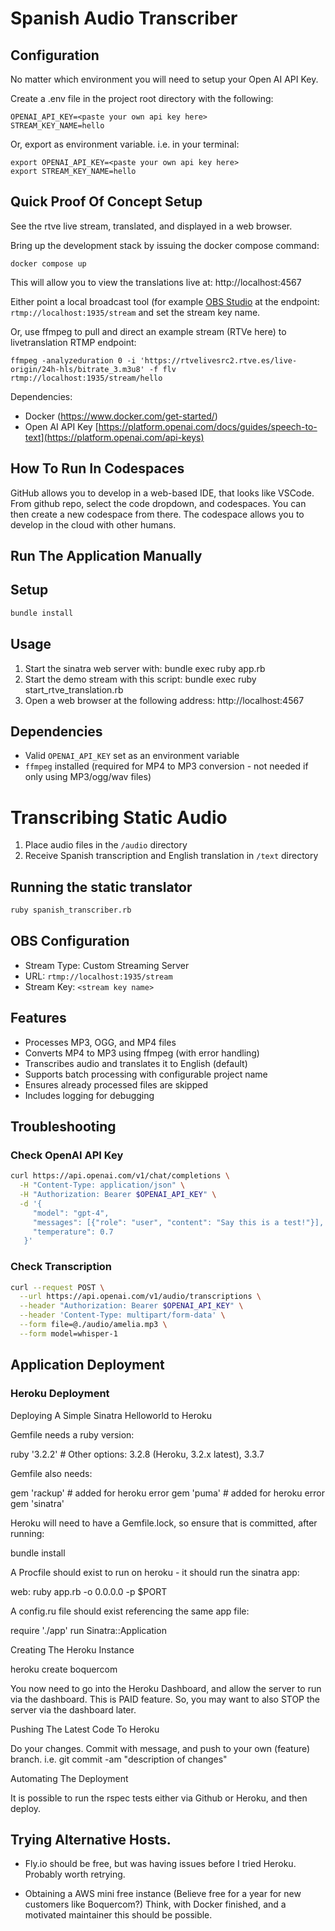 # Spanish Audio Transcriber

## Configuration

No matter which environment you will need to setup your Open AI API Key.

Create a .env file in the project root directory with the following:
```
OPENAI_API_KEY=<paste your own api key here>
STREAM_KEY_NAME=hello
```

Or, export as environment variable.
i.e. in your terminal:

```
export OPENAI_API_KEY=<paste your own api key here>
export STREAM_KEY_NAME=hello
```

## Quick Proof Of Concept Setup

See the rtve live stream, translated, and displayed in a web browser.

Bring up the development stack by issuing the docker compose command:

`docker compose up`

This will allow you to view the translations live at:
http://localhost:4567 

Either point a local broadcast tool (for example [OBS Studio](https://obsproject.com/) at the endpoint: `rtmp://localhost:1935/stream` and set the stream key name.

Or, use ffmpeg to pull and direct an example stream (RTVe here) to livetranslation RTMP endpoint:

`ffmpeg -analyzeduration 0 -i 'https://rtvelivesrc2.rtve.es/live-origin/24h-hls/bitrate_3.m3u8' -f flv rtmp://localhost:1935/stream/hello`


Dependencies: 
- Docker (https://www.docker.com/get-started/)
- Open AI API Key [https://platform.openai.com/docs/guides/speech-to-text](https://platform.openai.com/api-keys)

## How To Run In Codespaces

GitHub allows you to develop in a web-based IDE, that looks like VSCode.
From github repo, select the code dropdown, and codespaces. You can then create a new codespace from there.
The codespace allows you to develop in the cloud with other humans.

## Run The Application Manually

## Setup
```bash
bundle install
```

## Usage
1. Start the sinatra web server with:
bundle exec ruby app.rb
2. Start the demo stream with this script:
bundle exec ruby start_rtve_translation.rb
3. Open a web browser at the following address:
http://localhost:4567

## Dependencies
- Valid `OPENAI_API_KEY` set as an environment variable
- `ffmpeg` installed (required for MP4 to MP3 conversion - not needed if only using MP3/ogg/wav files)

# Transcribing Static Audio

1. Place audio files in the `/audio` directory
2. Receive Spanish transcription and English translation in `/text` directory

## Running the static translator
```bash
ruby spanish_transcriber.rb
```

## OBS Configuration
- Stream Type: Custom Streaming Server
- URL: `rtmp://localhost:1935/stream`
- Stream Key: `<stream key name>`

## Features
- Processes MP3, OGG, and MP4 files
- Converts MP4 to MP3 using ffmpeg (with error handling)
- Transcribes audio and translates it to English (default)
- Supports batch processing with configurable project name
- Ensures already processed files are skipped
- Includes logging for debugging

## Troubleshooting

### Check OpenAI API Key
```bash
curl https://api.openai.com/v1/chat/completions \
  -H "Content-Type: application/json" \
  -H "Authorization: Bearer $OPENAI_API_KEY" \
  -d '{
     "model": "gpt-4",
     "messages": [{"role": "user", "content": "Say this is a test!"}],
     "temperature": 0.7
   }'
```

### Check Transcription
```bash
curl --request POST \
  --url https://api.openai.com/v1/audio/transcriptions \
  --header "Authorization: Bearer $OPENAI_API_KEY" \
  --header 'Content-Type: multipart/form-data' \
  --form file=@./audio/amelia.mp3 \
  --form model=whisper-1
```

## Application Deployment 

### Heroku Deployment

Deploying A Simple Sinatra Helloworld to Heroku

Gemfile needs a ruby version:

ruby '3.2.2' # Other options: 3.2.8 (Heroku, 3.2.x latest), 3.3.7

Gemfile also needs:

gem 'rackup' # added for heroku error
gem 'puma' # added for heroku error
gem 'sinatra'

Heroku will need to have a Gemfile.lock, so ensure that is committed, after running:

bundle install

A Procfile should exist to run on heroku - it should run the sinatra app:

   web: ruby app.rb -o 0.0.0.0 -p $PORT

A config.ru file should exist referencing the same app file:

require './app'
run Sinatra::Application


Creating The Heroku Instance

heroku create boquercom

You now need to go into the Heroku Dashboard, and allow the server to run via the dashboard. This is PAID feature. So, you may want to also STOP the server via the dashboard later.

Pushing The Latest Code To Heroku

Do your changes. Commit with message, and push to your own (feature) branch. 
i.e. git commit -am "description of changes"

Automating The Deployment

It is possible to run the rspec tests either via Github or Heroku, and then deploy. 

## Trying Alternative Hosts.

- Fly.io should be free, but was having issues before I tried Heroku. Probably worth retrying.

- Obtaining a AWS mini free instance (Believe free for a year for new customers like Boquercom?) Think, with Docker finished, and a motivated maintainer this should be possible.

